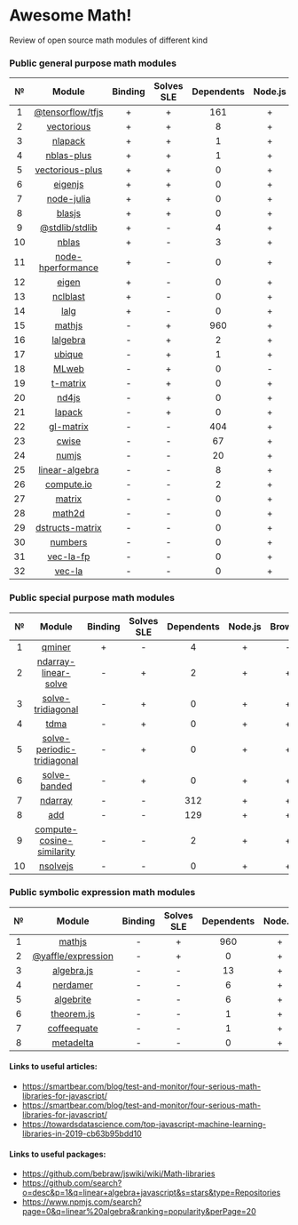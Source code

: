 # Awesome Math!
Review of open source math modules of different kind
### Public general purpose math modules  
|№|Module|Binding|Solves SLE|Dependents|Node.js|Browser|
|:-:|:--:|:--:|:--:|:--:|:--:|:--:|
|1|[@tensorflow/tfjs](https://github.com/tensorflow/tfjs)|+|+|161|+|+|
|2|[vectorious](https://github.com/mateogianolio/vectorious)|+|+|8|+|+|
|3|[nlapack](https://github.com/nperf/nlapack)|+|+|1|+|-|
|4|[nblas-plus](https://github.com/ukrbublik/nblas-plus)|+|+|1|+|-|
|5|[vectorious-plus](https://github.com/ukrbublik/vectorious-plus)|+|+|0|+|+|
|6|[eigenjs](https://github.com/rick68/eigenjs)|+|+|0|+|-|
|7|[node-julia](https://github.com/waTeim/node-julia)|+|+|0|+|-|
|8|[blasjs](https://github.com/jacobbogers/blasjs)|+|+|0|+|+|
|9|[@stdlib/stdlib](https://github.com/stdlib-js/stdlib)|+|-|4|+|+|
|10|[nblas](https://github.com/nperf/nblas)|+|-|3|+|-|
|11|[node-hperformance](https://github.com/amatosc/node-hperformance)|+|-|0|+|-|
|12|[eigen](https://github.com/BertrandBev/eigen-js)|+|-|0|+|+|
|13|[nclblast](https://github.com/nperf/nclblast)|+|-|0|+|-|
|14|[lalg](https://github.com/rcorbish/node-linalg)|+|-|0|+|-|
|15|[mathjs](https://github.com/josdejong/mathjs)|-|+|960|+|+|
|16|[lalgebra](https://github.com/isotopo/lalgebra)|-|+|2|+|+|
|17|[ubique](https://github.com/maxto/ubique)|-|+|1|+|+|
|18|[MLweb](https://github.com/lauerfab/MLweb/)|-|+|0|-|+|
|19|[t-matrix](https://github.com/zakalwe314/t-matrix)|-|+|0|+|+|
|20|[nd4js](https://github.com/DirkToewe/nd4js)|-|+|0|+|+|
|21|[lapack](https://github.com/NaturalNode/node-lapack)|-|+|0|+|+|
|22|[gl-matrix](https://github.com/toji/gl-matrix)|-|-|404|+|+|
|23|[cwise](https://github.com/scijs/cwise)|-|-|67|+|+|
|24|[numjs](https://github.com/nicolaspanel/numjs)|-|-|20|+|+|
|25|[linear-algebra](https://github.com/hiddentao/linear-algebra)|-|-|8|+|+|
|26|[compute.io](https://github.com/compute-io/compute.io)|-|-|2|+|+|
|27|[matrix](https://github.com/raghavgujjar/matrix)|-|-|0|+|+|
|28|[math2d](https://github.com/crazytoucan/math2d)|-|-|0|+|+|
|29|[dstructs-matrix](https://github.com/dstructs/matrix)|-|-|0|+|+|
|30|[numbers](https://github.com/numbers/numbers.js)|-|-|0|+|+|
|31|[vec-la-fp](https://github.com/francisrstokes/vec-la-fp)|-|-|0|+|+|
|32|[vec-la](https://github.com/francisrstokes/vec-la)|-|-|0|+|+|
### Public special purpose math modules  
|№|Module|Binding|Solves SLE|Dependents|Node.js|Browser|
|:-:|:--:|:--:|:--:|:--:|:--:|:--:|
|1|[qminer](https://github.com/qminer/qminer)|+|-|4|+|-|
|2|[ndarray-linear-solve](https://github.com/scijs/ndarray-linear-solve)|-|+|2|+|+|
|3|[solve-tridiagonal](https://github.com/scijs/solve-tridiagonal)|-|+|0|+|+|
|4|[tdma](https://github.com/armancodv/tdma)|-|+|0|+|+|
|5|[solve-periodic-tridiagonal](https://github.com/scijs/solve-periodic-tridiagonal)|-|+|0|+|+|
|6|[solve-banded](https://github.com/scijs/solve-banded)|-|+|0|+|+|
|7|[ndarray](https://github.com/scijs/ndarray)|-|-|312|+|+|
|8|[add](https://github.com/ben-ng/add)|-|-|129|+|+|
|9|[compute-cosine-similarity](https://github.com/compute-io/cosine-similarity)|-|-|2|+|+|
|10|[nsolvejs](https://github.com/weasysolutions/Nsolvejs)|-|-|0|+|+|

### Public symbolic expression math modules
|№|Module|Binding|Solves SLE|Dependents|Node.js|Browser|
|:-:|:--:|:--:|:--:|:--:|:--:|:--:|
|1|[mathjs](https://github.com/josdejong/mathjs)|-|+|960|+|+|
|2|[@yaffle/expression](https://github.com/Yaffle/Expression)|-|+|0|+|+|
|3|[algebra.js](https://github.com/nicolewhite/algebra.js)|-|-|13|+|+|
|4|[nerdamer](https://github.com/jiggzson/nerdamer)|-|-|6|+|+|
|5|[algebrite](https://github.com/davidedc/Algebrite)|-|-|6|+|+|
|6|[theorem.js](https://github.com/arguiot/TheoremJS)|-|-|1|+|+|
|7|[coffeequate](https://github.com/MatthewJA/Coffeequate)|-|-|1|+|+|
|8|[metadelta](https://github.com/metadelta/metadelta)|-|-|0|+|+|
#### Links to useful articles:
- https://smartbear.com/blog/test-and-monitor/four-serious-math-libraries-for-javascript/
- https://smartbear.com/blog/test-and-monitor/four-serious-math-libraries-for-javascript/
- https://towardsdatascience.com/top-javascript-machine-learning-libraries-in-2019-cb63b95bdd10

#### Links to useful packages:
- https://github.com/bebraw/jswiki/wiki/Math-libraries
- https://github.com/search?o=desc&p=1&q=linear+algebra+javascript&s=stars&type=Repositories 
- https://www.npmjs.com/search?page=0&q=linear%20algebra&ranking=popularity&perPage=20